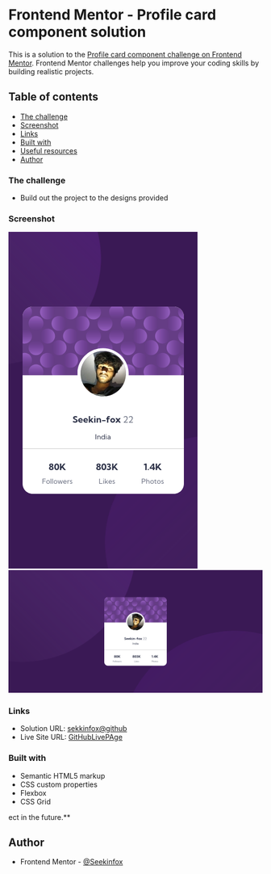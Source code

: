 # Frontend Mentor - Profile card component solution

This is a solution to the [Profile card component challenge on Frontend Mentor](https://www.frontendmentor.io/challenges/profile-card-component-cfArpWshJ). Frontend Mentor challenges help you improve your coding skills by building realistic projects. 

## Table of contents


  - [The challenge](#the-challenge)
  - [Screenshot](#screenshot)
  - [Links](#links)
  - [Built with](#built-with)
  - [Useful resources](#useful-resources)
- [Author](#author)

### The challenge

- Build out the project to the designs provided

### Screenshot

![mobileView](https://raw.githubusercontent.com/seekinfox/Profile-card/main/Screenshot_2021-09-02%20Frontend%20Mentor%20Profile%20card%20component.png)
![Desktop view](https://raw.githubusercontent.com/seekinfox/Profile-card/main/Screenshot_2021-09-03%20Frontend%20Mentor%20Profile%20card%20component.png)

### Links

- Solution URL: [sekkinfox@github](https://github.com/seekinfox/Profile-card)
- Live Site URL: [GitHubLivePAge](https://seekinfox.github.io/Profile-card/)


### Built with

- Semantic HTML5 markup
- CSS custom properties
- Flexbox
- CSS Grid


ect in the future.**

## Author

- Frontend Mentor - [@Seekinfox](https://www.frontendmentor.io/profile/seekinfox)
